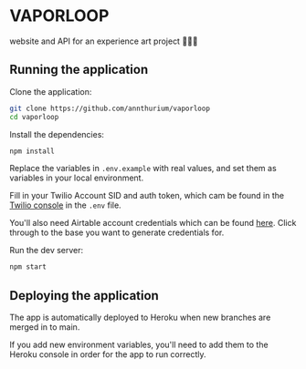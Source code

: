 # VAPORLOOP

website and API for an experience art project 🦕🍕➰

## Running the application

Clone the application:

```bash
git clone https://github.com/annthurium/vaporloop
cd vaporloop
```

Install the dependencies:

```bash
npm install
```

Replace the variables in `.env.example` with real values, and set them as variables in your local environment.

Fill in your Twilio Account SID and auth token, which cam be found in the [Twilio console](https://www.twilio.com/console/) in the `.env` file.

You'll also need Airtable account credentials which can be found [here](https://airtable.com/api). Click through to the base you want to generate credentials for.

Run the dev server:

```bash
npm start
```

## Deploying the application

The app is automatically deployed to Heroku when new branches are merged in to main.

If you add new environment variables, you'll need to add them to the Heroku console in order for the app to run correctly.
